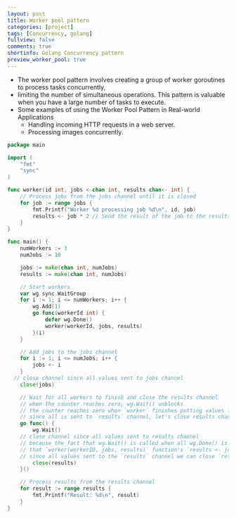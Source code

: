 ```yaml
---
layout: post
title: Worker pool pattern
categories: [project]
tags: [Concurrency, golang]
fullview: false
comments: true
shortinfo: Golang Concurrency pattern
preview_worker_pool: true
---
```



- The worker pool pattern involves creating a group of worker goroutines to process tasks concurrently,
- limiting the number of simultaneous operations. This pattern is valuable when you have a large number of tasks to execute.
- Some examples of using the Worker Pool Pattern in Real-world Applications
  - Handling incoming HTTP requests in a web server.
  - Processing images concurrently.

```go
package main

import (
	"fmt"
	"sync"
)

func worker(id int, jobs <-chan int, results chan<- int) {
	// Process jobs from the jobs channel until it is closed
	for job := range jobs {
		fmt.Printf("Worker %d processing job %d\n", id, job)
		results <- job * 2 // Send the result of the job to the results channel
	}
}

func main() {
	numWorkers := 3
	numJobs := 10

	jobs := make(chan int, numJobs)
	results := make(chan int, numJobs)

	// Start workers
	var wg sync.WaitGroup
	for i := 1; i <= numWorkers; i++ {
		wg.Add(1)
		go func(workerId int) {
			defer wg.Done()
			worker(workerId, jobs, results)
		}(i)
	}

	// Add jobs to the jobs channel
	for i := 1; i <= numJobs; i++ {
		jobs <- i
	}
  // close channel since all values sent to jobs channel
	close(jobs)

	// Wait for all workers to finish and close the results channel
	// when the counter reaches zero, wg.Wait() unblocks
	// the counter reaches zero when `worker` finishes putting values from `jobs` to `results`
	// since all is sent to `results` channel, let's close results channle here
	go func() {
		wg.Wait()
    // close channel since all values sent to results channel
    // because the fact that wg.Wait() is called when all wg.Done() is executed implies
    // that `worker(workerID, jobs, results)` function's `results <- job * 2` operation is complete
    // since all values sent to the `results` channel we can close `results` channel here!
		close(results)
	}()

	// Process results from the results channel
	for result := range results {
		fmt.Printf("Result: %d\n", result)
	}
}
```

